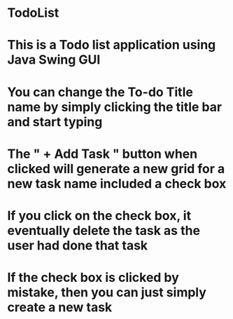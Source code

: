 # TodoList

# This is a Todo list application using Java Swing GUI 
# You can change the To-do Title name by simply clicking the title bar and start typing
# The " + Add Task " button when clicked will generate a new grid for a new task name included a check box
# If you click on the check box, it eventually delete the task as the user had done that task
# If the check box is clicked by mistake, then you can just simply create a new task

